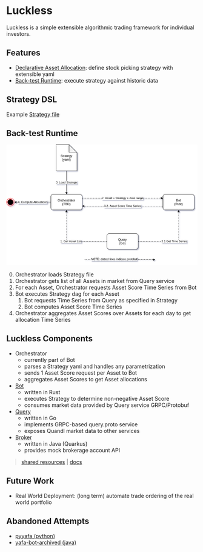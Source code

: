 # Luckless

Luckless is a simple extensible algorithmic trading framework for individual investors.

## Features
- [Declarative Asset Allocation](#strategy-dsl): define stock picking strategy with extensible yaml
- [Back-test Runtime](#back-test-runtime): execute strategy against historic data

## Strategy DSL
  
Example [Strategy file](https://github.com/luckless-finance/bot/blob/develop/strategy.yaml)
## Back-test Runtime

![hire me](profile/luckless-architecture.png)

0. Orchestrator loads Strategy file
1. Orchestrator gets list of all Assets in market from Query service
2. For each Asset, Orchestrator requests Asset Score Time Series from Bot
3. Bot executes Strategy dag for each Asset
   1. Bot requests Time Series from Query as specified in Strategy
   2. Bot computes Asset Score Time Series
4. Orchestrator aggregates Asset Scores over Assets for each day to get allocation Time Series

## Luckless Components

- Orchestrator
  - currently part of Bot
  - parses a Strategy yaml and handles any parametrization
  - sends 1 Asset Score request per Asset to Bot
  - aggregates Asset Scores to get Asset allocations
- [Bot](https://github.com/luckless-finance/bot)
  - written in Rust
  - executes Strategy to determine non-negative Asset Score
  - consumes market data provided by Query service GRPC/Protobuf
- [Query](https://github.com/luckless-finance/query)
  - written in Go
  - implements GRPC-based query.proto service
  - exposes Quandl market data to other services
- [Broker](https://github.com/luckless-finance/broker)
  - written in Java (Quarkus)
  - provides mock brokerage account API

> [shared resources](https://github.com/luckless-finance/shared)  |  [docs](https://github.com/luckless-finance/docs)



## Future Work

- Real World Deployment: (long term) automate trade ordering of the real world portfolio


## Abandoned Attempts

- [pyyafa (python)](https://github.com/grahamcrowell/pyyafa) 
- [yafa-bot-archived (java)](https://github.com/grahamcrowell/yafa-bot-archived)
